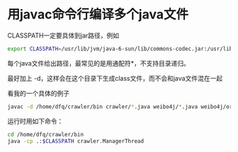 # 用javac命令行编译多个java文件


CLASSPATH一定要具体到jar路径，例如

```sh
export CLASSPATH=/usr/lib/jvm/java-6-sun/lib/commons-codec.jar:/usr/lib/jvm/java-6-sun/lib/commons-httpclient-3.1.jar:/usr/lib/jvm/java-6-sun/lib/commons-logging-1.1.jar:/usr/lib/jvm/java-6-sun/lib/dt.jar:/usr/lib/jvm/java-6-sun/lib/htmlconverter.jar:/usr/lib/jvm/java-6-sun/lib/jconsole.jar:/usr/lib/jvm/java-6-sun/lib/junit-4.1.jar:/usr/lib/jvm/java-6-sun/lib/mysql-connector-java-5.1.16-bin.jar:/usr/lib/jvm/java-6-sun/lib/sa-jdi.jar:/usr/lib/jvm/java-6-sun/lib/tools.jar
```

每个java文件给出路径，最常见的是用通配符*，不支持目录递归。

最好加上 -d，这样会在这个目录下生成class文件，而不会和java文件混在一起

看我的一个具体的例子


```sh
javac -d /home/dfq/crawler/bin crawler/*.java weibo4j/*.java weibo4j/org/json/*.java weibo4j/*.java weibo4j/util/*.java weibo4j/http/*.java
```

运行时用如下命令：


```sh
cd /home/dfq/crawler/bin
java -cp .:$CLASSPATH crawler.ManagerThread
```


